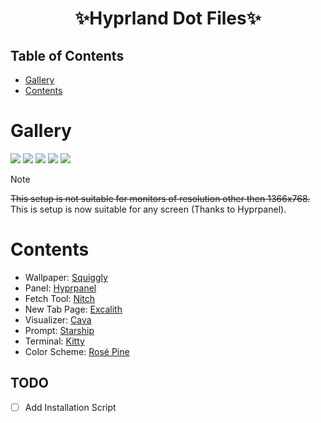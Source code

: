 <div align="center">
    <h1>✨Hyprland Dot Files✨</h1>
    <h3></h3>
</div>

## Table of Contents
- [Gallery](#gallery)
- [Contents](#contents)

# Gallery
![](https://github.com/l6174/hyprdots/blob/main/Pictures/Screenshots/preview1.gif)
![](https://github.com/l6174/hyprdots/blob/main/Pictures/Screenshots/preview2.png)
![](https://github.com/l6174/hyprdots/blob/main/Pictures/Screenshots/preview3.png)
![](https://github.com/l6174/hyprdots/blob/main/Pictures/Screenshots/preview4.png)
![](https://github.com/l6174/hyprdots/blob/main/Pictures/Screenshots/preview5.png)

> [!note]
> ~~This setup is not suitable for monitors of resolution other then 1366x768.~~ This is setup is now suitable for any screen (Thanks to Hyprpanel).

# Contents
- Wallpaper: [Squiggly](https://github.com/l6174/hyprdots/blob/main/Wallpapers/Rose_Pine/Horizontal/squiggly.png)
- Panel: [Hyprpanel](https://hyprpanel.com)
- Fetch Tool: [Nitch](https://github.com/ssleert/nitch)
- New Tab Page: [Excalith](https://github.com/excalith/excalith-start-page)
- Visualizer: [Cava](https://github.com/karlstav/cava)
- Prompt: [Starship](https://starship.rs/)
- Terminal: [Kitty](https://sw.kovidgoyal.net/kitty/)
- Color Scheme: [Rosé Pine](https://rosepinetheme.com)

## TODO
- [ ] Add Installation Script
